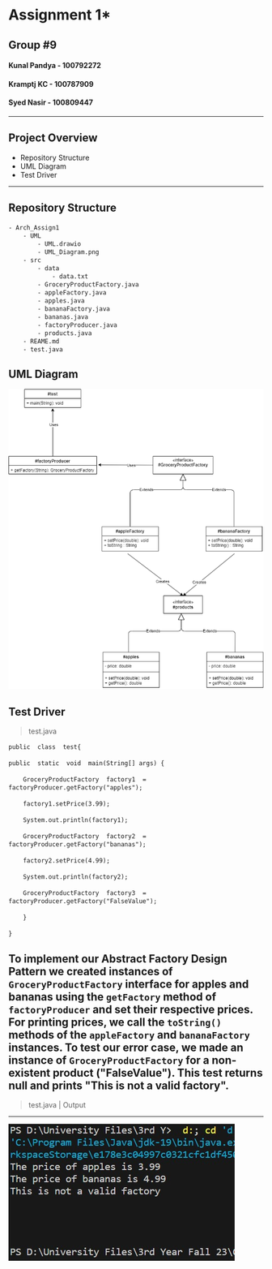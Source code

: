 # Assignment 1*

## Group #9

#### Kunal Pandya - 100792272

#### Kramptj KC - 100787909

#### Syed Nasir - 100809447

---

## Project Overview

- Repository Structure
- UML Diagram
- Test Driver

---

## Repository Structure

```
- Arch_Assign1
	- UML
		- UML.drawio
		- UML_Diagram.png
	- src
		- data
			- data.txt
		- GroceryProductFactory.java
		- appleFactory.java
		- apples.java
		- bananaFactory.java
		- bananas.java
		- factoryProducer.java
		- products.java
	- REAME.md
	- test.java
```

## UML Diagram

![](./UML/UML_Diagram.png)

## Test Driver

> test.java

```
public  class  test{

public  static  void  main(String[] args) {

	GroceryProductFactory  factory1  =  factoryProducer.getFactory("apples");

	factory1.setPrice(3.99);

	System.out.println(factory1);

	GroceryProductFactory  factory2  =  factoryProducer.getFactory("bananas");

	factory2.setPrice(4.99);

	System.out.println(factory2);

	GroceryProductFactory  factory3  =  factoryProducer.getFactory("FalseValue");

	}

}
```

To implement our Abstract Factory Design Pattern we created instances of `GroceryProductFactory` interface for apples and bananas using the `getFactory` method of `factoryProducer` and set their respective prices.
For printing prices, we call the `toString()` methods of the `appleFactory` and `bananaFactory` instances.
To test our error case, we made an instance of `GroceryProductFactory` for a non-existent product ("FalseValue"). This test returns null and prints "This is not a valid factory".
---
> test.java | Output
---
![](./UML/Test_Output.jpg)
